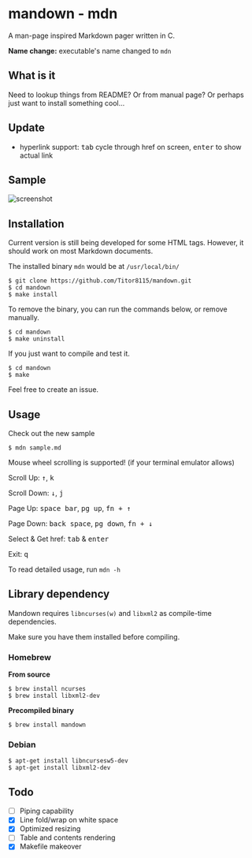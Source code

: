 # mandown - mdn

A man-page inspired Markdown pager written in C.

**Name change:** executable's name changed to `mdn`

## What is it

Need to lookup things from README? Or from manual page? Or perhaps just want to install something cool...

## Update

- hyperlink support: <kbd>tab</kbd> cycle through href on screen, <kbd>enter</kbd> to show actual link

## Sample

![screenshot](./screenshot.png)

## Installation

Current version is still being developed for some HTML tags. However, it should work on most Markdown documents.

The installed binary `mdn` would be at `/usr/local/bin/`

```shell
$ git clone https://github.com/Titor8115/mandown.git
$ cd mandown
$ make install
```

To remove the binary, you can run the commands below, or remove manually.

```shell
$ cd mandown
$ make uninstall
```

If you just want to compile and test it.

```shell
$ cd mandown
$ make
```

Feel free to create an issue.

## Usage

Check out the new sample

```shell
$ mdn sample.md
```

Mouse wheel scrolling is supported! (if your terminal emulator allows)

Scroll Up: <kbd>↑</kbd>, <kbd>k</kbd>

Scroll Down: <kbd>↓</kbd>, <kbd>j</kbd>

Page Up: <kbd>space bar</kbd>,  <kbd>pg up</kbd>, <kbd>fn + ↑</kbd>

Page Down:  <kbd>back space</kbd>,  <kbd>pg down</kbd>, <kbd>fn + ↓</kbd>

Select & Get href: <kbd>tab</kbd> & <kbd>enter</kbd>

Exit: <kbd>q</kbd>

To read detailed usage, run `mdn -h`

## Library dependency

Mandown requires `libncurses(w)` and `libxml2` as compile-time dependencies.

Make sure you have them installed before compiling.

### Homebrew
**From source**

```shell
$ brew install ncurses
$ brew install libxml2-dev
```
**Precompiled binary**
```shell
$ brew install mandown
```


### Debian

```shell
$ apt-get install libncursesw5-dev
$ apt-get install libxml2-dev
```


## Todo

- [ ] Piping capability
- [x] Line fold/wrap on white space
- [x] Optimized resizing
- [ ] Table and contents rendering
- [x] Makefile makeover
